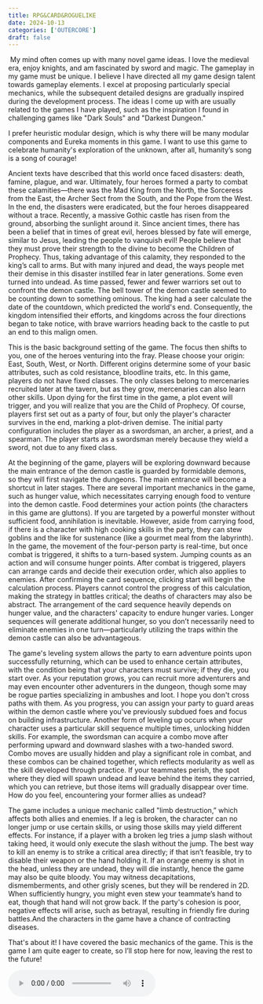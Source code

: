 ```yaml
---
title: RPG&CARD&ROGUELIKE
date: 2024-10-13
categories: ['OUTERCORE']
draft: false
---
```


​	My mind often comes up with many novel game ideas. I love the medieval era, enjoy knights, and am fascinated by sword and magic. The gameplay in my game must be unique. I believe I have directed all my game design talent towards gameplay elements. I excel at proposing particularly special mechanics, while the subsequent detailed designs are gradually inspired during the development process. The ideas I come up with are usually related to the games I have played, such as the inspiration I found in challenging games like "Dark Souls" and "Darkest Dungeon."

I prefer heuristic modular design, which is why there will be many modular components and Eureka moments in this game. I want to use this game to celebrate humanity's exploration of the unknown, after all, humanity’s song is a song of courage!

Ancient texts have described that this world once faced disasters: death, famine, plague, and war. Ultimately, four heroes formed a party to combat these calamities—there was the Mad King from the North, the Sorceress from the East, the Archer Sect from the South, and the Pope from the West. In the end, the disasters were eradicated, but the four heroes disappeared without a trace. Recently, a massive Gothic castle has risen from the ground, absorbing the sunlight around it. Since ancient times, there has been a belief that in times of great evil, heroes blessed by fate will emerge, similar to Jesus, leading the people to vanquish evil! People believe that they must prove their strength to the divine to become the Children of Prophecy. Thus, taking advantage of this calamity, they responded to the king’s call to arms. But with many injured and dead, the ways people met their demise in this disaster instilled fear in later generations. Some even turned into undead. As time passed, fewer and fewer warriors set out to confront the demon castle. The bell tower of the demon castle seemed to be counting down to something ominous. The king had a seer calculate the date of the countdown, which predicted the world's end. Consequently, the kingdom intensified their efforts, and kingdoms across the four directions began to take notice, with brave warriors heading back to the castle to put an end to this malign omen.

This is the basic background setting of the game. The focus then shifts to you, one of the heroes venturing into the fray. Please choose your origin: East, South, West, or North. Different origins determine some of your basic attributes, such as cold resistance, bloodline traits, etc. In this game, players do not have fixed classes. The only classes belong to mercenaries recruited later at the tavern, but as they grow, mercenaries can also learn other skills. Upon dying for the first time in the game, a plot event will trigger, and you will realize that you are the Child of Prophecy. Of course, players first set out as a party of four, but only the player's character survives in the end, marking a plot-driven demise. The initial party configuration includes the player as a swordsman, an archer, a priest, and a spearman. The player starts as a swordsman merely because they wield a sword, not due to any fixed class.

At the beginning of the game, players will be exploring downward because the main entrance of the demon castle is guarded by formidable demons, so they will first navigate the dungeons. The main entrance will become a shortcut in later stages. There are several important mechanics in the game, such as hunger value, which necessitates carrying enough food to venture into the demon castle. Food determines your action points (the characters in this game are gluttons). If you are targeted by a powerful monster without sufficient food, annihilation is inevitable. However, aside from carrying food, if there is a character with high cooking skills in the party, they can stew goblins and the like for sustenance (like a gourmet meal from the labyrinth). In the game, the movement of the four-person party is real-time, but once combat is triggered, it shifts to a turn-based system. Jumping counts as an action and will consume hunger points. After combat is triggered, players can arrange cards and decide their execution order, which also applies to enemies. After confirming the card sequence, clicking start will begin the calculation process. Players cannot control the progress of this calculation, making the strategy in battles critical; the deaths of characters may also be abstract. The arrangement of the card sequence heavily depends on hunger value, and the characters' capacity to endure hunger varies. Longer sequences will generate additional hunger, so you don’t necessarily need to eliminate enemies in one turn—particularly utilizing the traps within the demon castle can also be advantageous.

The game's leveling system allows the party to earn adventure points upon successfully returning, which can be used to enhance certain attributes, with the condition being that your characters must survive; if they die, you start over. As your reputation grows, you can recruit more adventurers and may even encounter other adventurers in the dungeon, though some may be rogue parties specializing in ambushes and loot. I hope you don't cross paths with them. As you progress, you can assign your party to guard areas within the demon castle where you've previously subdued foes and focus on building infrastructure. Another form of leveling up occurs when your character uses a particular skill sequence multiple times, unlocking hidden skills. For example, the swordsman can acquire a combo move after performing upward and downward slashes with a two-handed sword. Combo moves are usually hidden and play a significant role in combat, and these combos can be chained together, which reflects modularity as well as the skill developed through practice. If your teammates perish, the spot where they died will spawn undead and leave behind the items they carried, which you can retrieve, but those items will gradually disappear over time. How do you feel, encountering your former allies as undead?

The game includes a unique mechanic called "limb destruction,” which affects both allies and enemies. If a leg is broken, the character can no longer jump or use certain skills, or using those skills may yield different effects. For instance, if a player with a broken leg tries a jump slash without taking heed, it would only execute the slash without the jump. The best way to kill an enemy is to strike a critical area directly; if that isn’t feasible, try to disable their weapon or the hand holding it. If an orange enemy is shot in the head, unless they are undead, they will die instantly, hence the game may also be quite bloody. You may witness decapitations, dismemberments, and other grisly scenes, but they will be rendered in 2D. When sufficiently hungry, you might even stew your teammate’s hand to eat, though that hand will not grow back. If the party's cohesion is poor, negative effects will arise, such as betrayal, resulting in friendly fire during battles.And the characters in the game have a chance of contracting diseases.

That's about it! I have covered the basic mechanics of the game. This is the game I am quite eager to create, so I’ll stop here for now, leaving the rest to the future!

<audio controls autoplay>
  <source src="/audios/未来古代楽団 - 空白の書.mp3" type="audio/mpeg">
  Your browser does not support the audio tag.
</audio>

